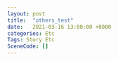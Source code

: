 ```yaml
---
layout: post
title:  "others_test"
date:   2021-03-16 13:00:00 +0000
categories: Etc
Tags: Story Etc
SceneCode: []
---
```

